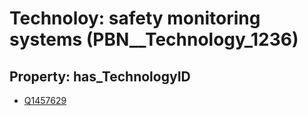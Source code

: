 # Technoloy: __safety monitoring systems__ (PBN__Technology_1236)

## Property: has_TechnologyID

* [Q1457629](Q1457629)

